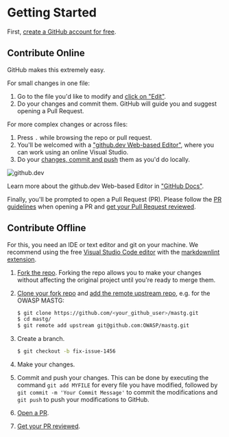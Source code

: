 # Getting Started

First, [create a GitHub account for free](https://docs.github.com/en/get-started/start-your-journey/creating-an-account-on-github).

## Contribute Online

GitHub makes this extremely easy.

For small changes in one file:

1. Go to the file you'd like to modify and [click on "Edit"](https://docs.github.com/en/repositories/working-with-files/managing-files/editing-files#editing-files-in-another-users-repository).
2. Do your changes and commit them. GitHub will guide you and suggest opening a Pull Request.

For more complex changes or across files:

1. Press `.` while browsing the repo or pull request.
2. You'll be welcomed with a ["github.dev Web-based Editor"](https://docs.github.com/en/codespaces/the-githubdev-web-based-editor), where you can work using an online Visual Studio.
3. Do your [changes, commit and push](https://docs.github.com/en/codespaces/the-githubdev-web-based-editor#using-source-control) them as you'd do locally.

![github.dev](https://user-images.githubusercontent.com/856858/130119109-4769f2d7-9027-4bc4-a38c-10f297499e8f.gif)

Learn more about the github.dev Web-based Editor in ["GitHub Docs"](https://docs.github.com/en/codespaces/the-githubdev-web-based-editor).

Finally, you'll be prompted to open a Pull Request (PR). Please follow the [PR guidelines](3_PRs_and_Reviews.md#how-to-open-a-pr) when opening a PR and [get your Pull Request reviewed](3_PRs_and_Reviews.md#how-to-get-your-pr-reviewed).

## Contribute Offline

For this, you need an IDE or text editor and git on your machine. We recommend using the free [Visual Studio Code editor](https://code.visualstudio.com "Visual Studio Code") with the [markdownlint extension](https://marketplace.visualstudio.com/items?itemName=DavidAnson.vscode-markdownlint).

1. [Fork the repo](https://docs.github.com/en/get-started/quickstart/fork-a-repo#forking-a-repository). Forking the repo allows you to make your changes without affecting the original project until you're ready to merge them.
2. [Clone your fork repo](https://docs.github.com/en/repositories/creating-and-managing-repositories/cloning-a-repository#about-cloning-a-repository) and [add the remote upstream repo](https://docs.github.com/en/get-started/using-git/pushing-commits-to-a-remote-repository#remotes-and-forks), e.g. for the OWASP MASTG:

    ```bash
    $ git clone https://github.com/<your_github_user>/mastg.git
    $ cd mastg/
    $ git remote add upstream git@github.com:OWASP/mastg.git
    ```

3. Create a branch.

    ```bash
    $ git checkout -b fix-issue-1456
    ```

4. Make your changes.
5. Commit and push your changes. This can be done by executing the command `git add MYFILE` for every file you have modified, followed by `git commit -m 'Your Commit Message'` to commit the modifications and `git push` to push your modifications to GitHub.
6. [Open a PR](3_PRs_and_Reviews.md#how-to-open-a-pr).
7. [Get your PR reviewed](3_PRs_and_Reviews.md#how-to-get-your-pr-reviewed).
